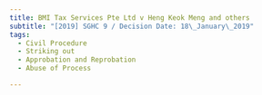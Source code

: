 ```yaml
---
title: BMI Tax Services Pte Ltd v Heng Keok Meng and others
subtitle: "[2019] SGHC 9 / Decision Date: 18\_January\_2019"
tags:
  - Civil Procedure
  - Striking out
  - Approbation and Reprobation
  - Abuse of Process

---
```

